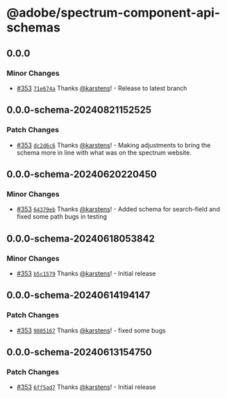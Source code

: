 # @adobe/spectrum-component-api-schemas

## 0.0.0

### Minor Changes

- [#353](https://github.com/adobe/spectrum-tokens/pull/353) [`71e674a`](https://github.com/adobe/spectrum-tokens/commit/71e674ad6baa630a900785ae21c9dcae93233b21) Thanks [@karstens](https://github.com/karstens)! - Release to latest branch

## 0.0.0-schema-20240821152525

### Patch Changes

- [#353](https://github.com/adobe/spectrum-tokens/pull/353) [`dc2d6c6`](https://github.com/adobe/spectrum-tokens/commit/dc2d6c6e12c1ea4fdc0d891b3fd50ea0b1697dd7) Thanks [@karstens](https://github.com/karstens)! - Making adjustments to bring the schema more in line with what was on the spectrum website.

## 0.0.0-schema-20240620220450

### Minor Changes

- [#353](https://github.com/adobe/spectrum-tokens/pull/353) [`64379eb`](https://github.com/adobe/spectrum-tokens/commit/64379ebeaf9402fe77ca1adfd020f42df60c60d9) Thanks [@karstens](https://github.com/karstens)! - Added schema for search-field and fixed some path bugs in testing

## 0.0.0-schema-20240618053842

### Minor Changes

- [#353](https://github.com/adobe/spectrum-tokens/pull/353) [`b5c1579`](https://github.com/adobe/spectrum-tokens/commit/b5c15792ec5f5e5c269bfa7bf58af3df42e648c1) Thanks [@karstens](https://github.com/karstens)! - Initial release

## 0.0.0-schema-20240614194147

### Patch Changes

- [#353](https://github.com/adobe/spectrum-tokens/pull/353) [`9805167`](https://github.com/adobe/spectrum-tokens/commit/980516791c0bef9e2f0bbeffe6515f103f3ad7a2) Thanks [@karstens](https://github.com/karstens)! - fixed some bugs

## 0.0.0-schema-20240613154750

### Patch Changes

- [#353](https://github.com/adobe/spectrum-tokens/pull/353) [`6ff5ad7`](https://github.com/adobe/spectrum-tokens/commit/6ff5ad7a75356f4b93d07a2818b357da19ce5b4b) Thanks [@karstens](https://github.com/karstens)! - Initial release
